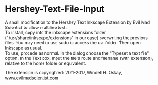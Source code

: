# Hershey-Text-File-Input
A small modification to the Hershey Text Inkscape Extension by Evil Mad Scientist to allow multiline text.  
To install, copy into the inkscape extensions folder ("/usr/share/inkscape/extensions" in our case) overwriting the previous files. You may need to use sudo to access the usr folder. Then open Inkscape as usual.  
To use, procede as normal. In the dialog choose the "Typeset a text file" option. In the Text box, input the file's route and filename (with extension), relative to the home folder or equivalent.

The extension is copyrighted: 2011-2017, Windell H. Oskay, www.evilmadscientist.com
